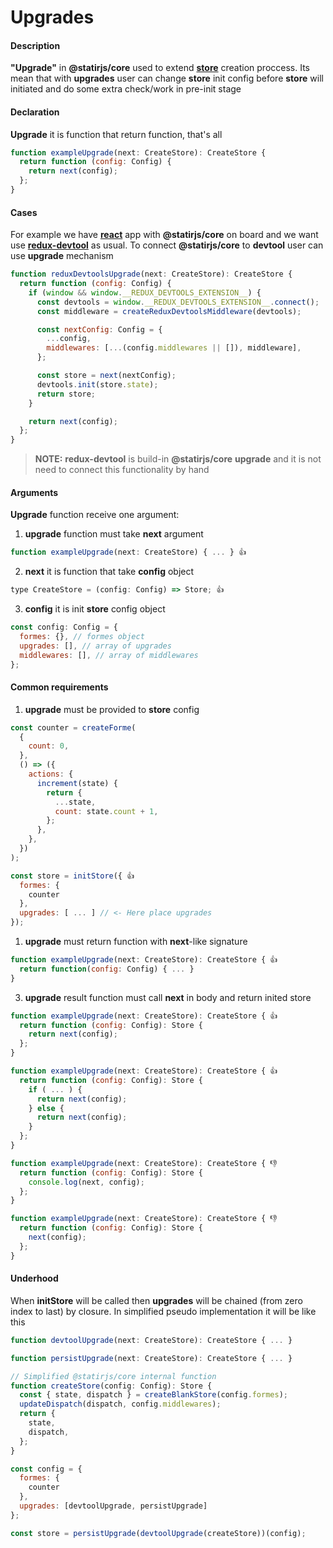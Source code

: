 # Upgrades

#### Description

**"Upgrade"** in **@statirjs/core** used to extend [**store**](/content/core/store.md) creation proccess. Its mean that with **upgrades** user can change **store** init config before **store** will initiated and do some extra check/work in pre-init stage

#### Declaration

**Upgrade** it is function that return function, that's all

```js
function exampleUpgrade(next: CreateStore): CreateStore {
  return function (config: Config) {
    return next(config);
  };
}
```

#### Cases

For example we have [**react**](https://reactjs.org/) app with **@statirjs/core** on board and we want use [**redux-devtool**](https://github.com/reduxjs/redux-devtools) as usual. To connect **@statirjs/core** to **devtool** user can use **upgrade** mechanism

```js
function reduxDevtoolsUpgrade(next: CreateStore): CreateStore {
  return function (config: Config) {
    if (window && window.__REDUX_DEVTOOLS_EXTENSION__) {
      const devtools = window.__REDUX_DEVTOOLS_EXTENSION__.connect();
      const middleware = createReduxDevtoolsMiddleware(devtools);

      const nextConfig: Config = {
        ...config,
        middlewares: [...(config.middlewares || []), middleware],
      };

      const store = next(nextConfig);
      devtools.init(store.state);
      return store;
    }

    return next(config);
  };
}
```

> **NOTE:** **redux-devtool** is build-in **@statirjs/core** **upgrade** and it is not need to connect this functionality by hand

#### Arguments

**Upgrade** function receive one argument:

1. **upgrade** function must take **next** argument

```js
function exampleUpgrade(next: CreateStore) { ... } 👍
```

2. **next** it is function that take **config** object

```js
type CreateStore = (config: Config) => Store; 👍
```

3. **config** it is init **store** config object

```js
const config: Config = {
  formes: {}, // formes object
  upgrades: [], // array of upgrades
  middlewares: [], // array of middlewares
};
```

#### Common requirements

1. **upgrade** must be provided to **store** config

```js
const counter = createForme(
  {
    count: 0,
  },
  () => ({
    actions: {
      increment(state) {
        return {
          ...state,
          count: state.count + 1,
        };
      },
    },
  })
);

const store = initStore({ 👍
  formes: {
    counter
  },
  upgrades: [ ... ] // <- Here place upgrades
});
```

1. **upgrade** must return function with **next**-like signature

```js
function exampleUpgrade(next: CreateStore): CreateStore { 👍
  return function(config: Config) { ... }
}
```

3. **upgrade** result function must call **next** in body and return inited store

```js
function exampleUpgrade(next: CreateStore): CreateStore { 👍
  return function (config: Config): Store {
    return next(config);
  };
}

function exampleUpgrade(next: CreateStore): CreateStore { 👍
  return function (config: Config): Store {
    if ( ... ) {
      return next(config);
    } else {
      return next(config);
    }
  };
}

function exampleUpgrade(next: CreateStore): CreateStore { 👎
  return function (config: Config): Store {
    console.log(next, config);
  };
}

function exampleUpgrade(next: CreateStore): CreateStore { 👎
  return function (config: Config): Store {
    next(config);
  };
}
```

#### Underhood

When **initStore** will be called then **upgrades** will be chained (from zero index to last) by closure. In simplified pseudo implementation it will be like this

```js
function devtoolUpgrade(next: CreateStore): CreateStore { ... }

function persistUpgrade(next: CreateStore): CreateStore { ... }

// Simplified @statirjs/core internal function
function createStore(config: Config): Store {
  const { state, dispatch } = createBlankStore(config.formes);
  updateDispatch(dispatch, config.middlewares);
  return {
    state,
    dispatch,
  };
}

const config = {
  formes: {
    counter
  },
  upgrades: [devtoolUpgrade, persistUpgrade]
};

const store = persistUpgrade(devtoolUpgrade(createStore))(config);
```
